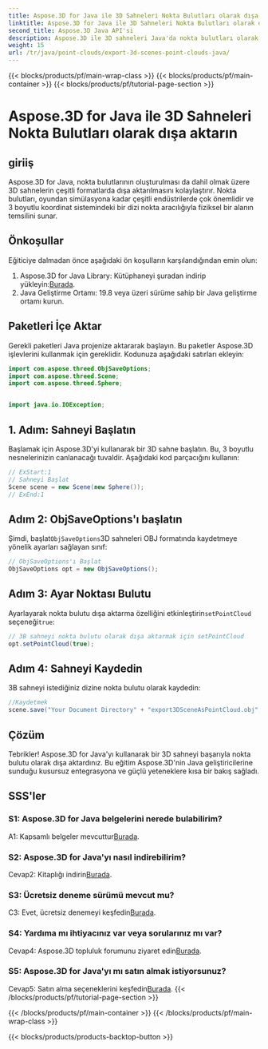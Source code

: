 ```yaml
---
title: Aspose.3D for Java ile 3D Sahneleri Nokta Bulutları olarak dışa aktarın
linktitle: Aspose.3D for Java ile 3D Sahneleri Nokta Bulutları olarak dışa aktarın
second_title: Aspose.3D Java API'si
description: Aspose.3D ile 3D sahneleri Java'da nokta bulutları olarak nasıl dışa aktaracağınızı öğrenin. Uygulamalarınızı güçlü 3D grafikler ve görselleştirmeyle geliştirin.
weight: 15
url: /tr/java/point-clouds/export-3d-scenes-point-clouds-java/
---
```


{{< blocks/products/pf/main-wrap-class >}}
{{< blocks/products/pf/main-container >}}
{{< blocks/products/pf/tutorial-page-section >}}

# Aspose.3D for Java ile 3D Sahneleri Nokta Bulutları olarak dışa aktarın

## giriiş

Aspose.3D for Java, nokta bulutlarının oluşturulması da dahil olmak üzere 3D sahnelerin çeşitli formatlarda dışa aktarılmasını kolaylaştırır. Nokta bulutları, oyundan simülasyona kadar çeşitli endüstrilerde çok önemlidir ve 3 boyutlu koordinat sistemindeki bir dizi nokta aracılığıyla fiziksel bir alanın temsilini sunar.

## Önkoşullar

Eğiticiye dalmadan önce aşağıdaki ön koşulların karşılandığından emin olun:

1.  Aspose.3D for Java Library: Kütüphaneyi şuradan indirip yükleyin:[Burada](https://releases.aspose.com/3d/java/).
2. Java Geliştirme Ortamı: 19.8 veya üzeri sürüme sahip bir Java geliştirme ortamı kurun.

## Paketleri İçe Aktar

Gerekli paketleri Java projenize aktararak başlayın. Bu paketler Aspose.3D işlevlerini kullanmak için gereklidir. Kodunuza aşağıdaki satırları ekleyin:

```java
import com.aspose.threed.ObjSaveOptions;
import com.aspose.threed.Scene;
import com.aspose.threed.Sphere;


import java.io.IOException;
```

## 1. Adım: Sahneyi Başlatın

Başlamak için Aspose.3D'yi kullanarak bir 3D sahne başlatın. Bu, 3 boyutlu nesnelerinizin canlanacağı tuvaldir. Aşağıdaki kod parçacığını kullanın:

```java
// ExStart:1
// Sahneyi Başlat
Scene scene = new Scene(new Sphere());
// ExEnd:1
```

## Adım 2: ObjSaveOptions'ı başlatın

 Şimdi, başlat`ObjSaveOptions`3D sahneleri OBJ formatında kaydetmeye yönelik ayarları sağlayan sınıf:

```java
// ObjSaveOptions'ı Başlat
ObjSaveOptions opt = new ObjSaveOptions();
```

## Adım 3: Ayar Noktası Bulutu

 Ayarlayarak nokta bulutu dışa aktarma özelliğini etkinleştirin`setPointCloud` seçeneği`true`:

```java
// 3B sahneyi nokta bulutu olarak dışa aktarmak için setPointCloud
opt.setPointCloud(true);
```

## Adım 4: Sahneyi Kaydedin

3B sahneyi istediğiniz dizine nokta bulutu olarak kaydedin:

```java
//Kaydetmek
scene.save("Your Document Directory" + "export3DSceneAsPointCloud.obj", opt);
```

## Çözüm

Tebrikler! Aspose.3D for Java'yı kullanarak bir 3D sahneyi başarıyla nokta bulutu olarak dışa aktardınız. Bu eğitim Aspose.3D'nin Java geliştiricilerine sunduğu kusursuz entegrasyona ve güçlü yeteneklere kısa bir bakış sağladı.

## SSS'ler

### S1: Aspose.3D for Java belgelerini nerede bulabilirim?

 A1: Kapsamlı belgeler mevcuttur[Burada](https://reference.aspose.com/3d/java/).

### S2: Aspose.3D for Java'yı nasıl indirebilirim?

 Cevap2: Kitaplığı indirin[Burada](https://releases.aspose.com/3d/java/).

### S3: Ücretsiz deneme sürümü mevcut mu?

 C3: Evet, ücretsiz denemeyi keşfedin[Burada](https://releases.aspose.com/).

### S4: Yardıma mı ihtiyacınız var veya sorularınız mı var?

 Cevap4: Aspose.3D topluluk forumunu ziyaret edin[Burada](https://forum.aspose.com/c/3d/18).

### S5: Aspose.3D for Java'yı mı satın almak istiyorsunuz?

 Cevap5: Satın alma seçeneklerini keşfedin[Burada](https://purchase.aspose.com/buy).
{{< /blocks/products/pf/tutorial-page-section >}}

{{< /blocks/products/pf/main-container >}}
{{< /blocks/products/pf/main-wrap-class >}}

{{< blocks/products/products-backtop-button >}}
